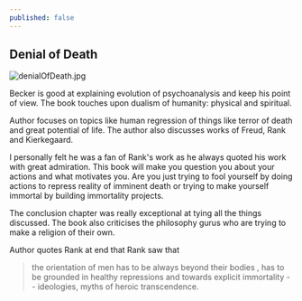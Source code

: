 ```yaml
---
published: false
---
```

## Denial of Death
![denialOfDeath.jpg]({{site.baseurl}}/images/denialOfDeath.jpg)

Becker is good at explaining evolution of psychoanalysis and keep his point of view. The book touches upon dualism of humanity: physical and spiritual. 

Author focuses on topics like human regression of things like terror of death and great potential of life. The author also discusses works of Freud, Rank and Kierkegaard.

I personally felt he was a fan of Rank's work as he always quoted his work with great admiration. This book will make you question you about your actions and what motivates you. Are you just trying to fool yourself by doing actions to repress reality of imminent death or trying to make yourself immortal by building immortality projects. 

The conclusion chapter was really exceptional at tying all the things discussed. The book also criticises the philosophy gurus who are trying to make a religion of their own.

Author quotes Rank at end that Rank saw that 
> the orientation of men has to be always beyond their bodies , has to be grounded in healthy repressions and towards explicit immortality -- ideologies, myths of heroic transcendence.